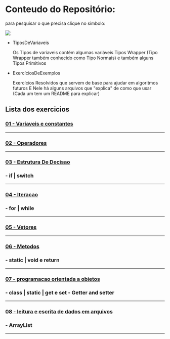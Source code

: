 # Conteudo do Repositório:

para pesquisar o que precisa clique no simbolo:  

<img src="https://github.com/gladsonsimoes/gladsonsimoes/blob/main/pesquisagithub.png"/>

- TiposDeVariaveis

  Os Tipos de variaveis contém
  algumas variáveis Tipos Wrapper
  (Tipo Wrapper também conhecido como Tipo Normais)
  e também alguns Tipos Primitivos 

- ExercíciosDeExemplos

  Exercícios Resolvidos que servem de base
  para ajudar em algoritmos futuros
  E Nele há alguns arquivos que "explica" 
  de como que usar (Cada um tem um README para explicar)

##

## Lista dos exercicios
### [01 - Variaveis e constantes ](https://github.com/gladsonsimoes/ExerciciosDeExemplo_Java/tree/main/ExerciciosDeExemplo/01_variaveis_e_constantes/)
----
### [02 - Operadores](https://github.com/gladsonsimoes/ExerciciosDeExemplo_Java/tree/main/ExerciciosDeExemplo/02_operadores/)
----
### [03 - Estrutura De Decisao ](https://github.com/gladsonsimoes/ExerciciosDeExemplo_Java/tree/main/ExerciciosDeExemplo/03_estrutura_de_decisao/)
### - if | switch

----
### [04 - Iteracao ](https://github.com/gladsonsimoes/ExerciciosDeExemplo_Java/tree/main/ExerciciosDeExemplo/04_Iteracao/)
### - for | while

----
### [05 - Vetores ](https://github.com/gladsonsimoes/ExerciciosDeExemplo_Java/tree/main/ExerciciosDeExemplo/05_vetores/)
----
### [06 - Metodos ](https://github.com/gladsonsimoes/ExerciciosDeExemplo_Java/tree/main/ExerciciosDeExemplo/06_metodos/)
### - static | void e return

----
### [07 - programacao orientada a objetos ](https://github.com/gladsonsimoes/ExerciciosDeExemplo_Java/tree/main/ExerciciosDeExemplo/07_programacao_orientada_a_objetos/)
### - class | static | get e set - Getter and setter

----
### [08 - leitura e escrita de dados em arquivos](https://github.com/gladsonsimoes/ExerciciosDeExemplo_Java/tree/main/ExerciciosDeExemplo/08_leitura_e_escrita_de_dados_em_arquivos/)
### - ArrayList

----
